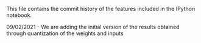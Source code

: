 This file contains the commit history of the features included in the IPython notebook.

09/02/2021 - We are adding the initial version of the results obtained through quantization of the weights and inputs
